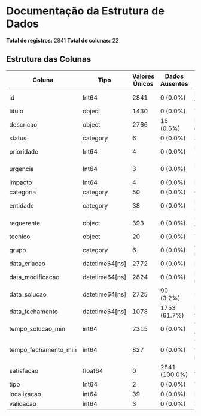 # Documentação da Estrutura de Dados

**Total de registros:** 2841
**Total de colunas:** 22

## Estrutura das Colunas

| Coluna | Tipo | Valores Únicos | Dados Ausentes | Descrição |
|--------|------|----------------|----------------|----------|
| id | Int64 | 2841 | 0 (0.0%) | Identificador único do ticket |
| titulo | object | 1430 | 0 (0.0%) | Título/assunto do ticket |
| descricao | object | 2766 | 16 (0.6%) | Descrição detalhada do problema |
| status | category | 6 | 0 (0.0%) | Status atual do ticket |
| prioridade | Int64 | 4 | 0 (0.0%) | Nível de prioridade (1-5) |
| urgencia | Int64 | 3 | 0 (0.0%) | Nível de urgência (1-5) |
| impacto | Int64 | 4 | 0 (0.0%) | Nível de impacto (1-5) |
| categoria | category | 50 | 0 (0.0%) | Categoria do problema |
| entidade | category | 38 | 0 (0.0%) | Entidade/departamento solicitante |
| requerente | object | 393 | 0 (0.0%) | Usuário que abriu o ticket |
| tecnico | object | 20 | 0 (0.0%) | Técnico responsável |
| grupo | category | 6 | 0 (0.0%) | Grupo técnico responsável |
| data_criacao | datetime64[ns] | 2772 | 0 (0.0%) | Data e hora de criação |
| data_modificacao | datetime64[ns] | 2824 | 0 (0.0%) | Data e hora da última modificação |
| data_solucao | datetime64[ns] | 2725 | 90 (3.2%) | Data e hora da solução |
| data_fechamento | datetime64[ns] | 1078 | 1753 (61.7%) | Data e hora do fechamento |
| tempo_solucao_min | int64 | 2315 | 0 (0.0%) | Tempo para solução em minutos |
| tempo_fechamento_min | int64 | 827 | 0 (0.0%) | Tempo para fechamento em minutos |
| satisfacao | float64 | 0 | 2841 (100.0%) | Avaliação de satisfação |
| tipo | Int64 | 2 | 0 (0.0%) | Tipo do ticket |
| localizacao | int64 | 39 | 0 (0.0%) | Localização física |
| validacao | int64 | 3 | 0 (0.0%) | Status de validação |
